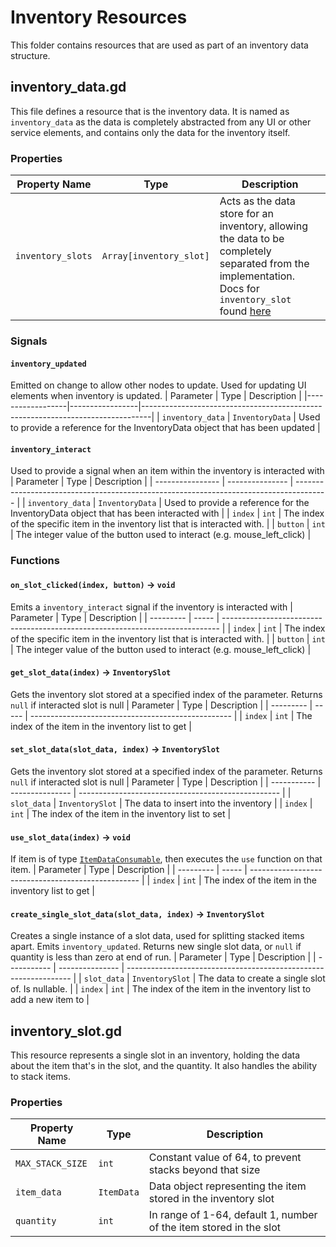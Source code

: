 # Inventory Resources

This folder contains resources that are used as part of an inventory data structure.

## inventory_data.gd

This file defines a resource that is the inventory data. It is named as `inventory_data` as the data is completely abstracted from any UI or other service elements, and contains only the data for the inventory itself.

### Properties

| Property Name     | Type                    | Description                                                                                                                                                              |
| ----------------- | ----------------------- | ------------------------------------------------------------------------------------------------------------------------------------------------------------------------ |
| `inventory_slots` | `Array[inventory_slot]` | Acts as the data store for an inventory, allowing the data to be completely separated from the implementation. Docs for `inventory_slot` found [here](#inventory_slotgd) |


### Signals

#### `inventory_updated`

Emitted on change to allow other nodes to update. Used for updating UI elements when inventory is updated.
| Parameter | Type | Description |
|------------------|-----------------|--------------------------------------------------------------------------------|
| `inventory_data` | `InventoryData` | Used to provide a reference for the InventoryData object that has been updated |

#### `inventory_interact`

Used to provide a signal when an item within the inventory is interacted with
| Parameter        | Type            | Description                                                                            |
| ---------------- | --------------- | -------------------------------------------------------------------------------------- |
| `inventory_data` | `InventoryData` | Used to provide a reference for the InventoryData object that has been interacted with |
| `index`          | `int`           | The index of the specific item in the inventory list that is interacted with.          |
| `button`         | `int`           | The integer value of the button used to interact (e.g. mouse_left_click)               |


### Functions

#### `on_slot_clicked(index, button)` -> `void`

Emits a `inventory_interact` signal if the inventory is interacted with
| Parameter | Type  | Description                                                                   |
| --------- | ----- | ----------------------------------------------------------------------------- |
| `index`   | `int` | The index of the specific item in the inventory list that is interacted with. |
| `button`  | `int` | The integer value of the button used to interact (e.g. mouse_left_click)      |


#### `get_slot_data(index)` -> `InventorySlot`

Gets the inventory slot stored at a specified index of the parameter. Returns `null` if interacted slot is null
| Parameter | Type  | Description                                        |
| --------- | ----- | -------------------------------------------------- |
| `index`   | `int` | The index of the item in the inventory list to get |


#### `set_slot_data(slot_data, index)` -> `InventorySlot`

Gets the inventory slot stored at a specified index of the parameter. Returns `null` if interacted slot is null
| Parameter   | Type            | Description                                        |
| ----------- | --------------- | -------------------------------------------------- |
| `slot_data` | `InventorySlot` | The data to insert into the inventory              |
| `index`     | `int`           | The index of the item in the inventory list to set |


#### `use_slot_data(index)` -> `void`

If item is of type [`ItemDataConsumable`](../items/item_data_consumable.gd), then executes the `use` function on that item.
| Parameter | Type  | Description                                        |
| --------- | ----- | -------------------------------------------------- |
| `index`   | `int` | The index of the item in the inventory list to get |


#### `create_single_slot_data(slot_data, index)` -> `InventorySlot`

Creates a single instance of a slot data, used for splitting stacked items apart. Emits `inventory_updated`. Returns new single slot data, or `null` if quantity is less than zero at end of run.
| Parameter   | Type            | Description                                                      |
| ----------- | --------------- | ---------------------------------------------------------------- |
| `slot_data` | `InventorySlot` | The data to create a single slot of. Is nullable.                |
| `index`     | `int`           | The index of the item in the inventory list to add a new item to |


## inventory_slot.gd

This resource represents a single slot in an inventory, holding the data about the item that's in the slot, and the quantity. It also handles the ability to stack items.

### Properties

| Property Name    | Type       | Description                                                        |
| ---------------- | ---------- | ------------------------------------------------------------------ |
| `MAX_STACK_SIZE` | `int`      | Constant value of 64, to prevent stacks beyond that size           |
| `item_data`      | `ItemData` | Data object representing the item stored in the inventory slot     |
| `quantity`       | `int`      | In range of 1-64, default 1, number of the item stored in the slot |

